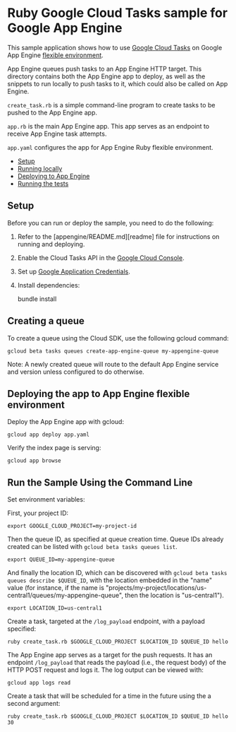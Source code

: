 # Ruby Google Cloud Tasks sample for Google App Engine

This sample application shows how to use [Google Cloud Tasks](https://cloud.google.com/cloud-tasks/)
on Google App Engine [flexible environment][appengine-flex].

App Engine queues push tasks to an App Engine HTTP target. This directory
contains both the App Engine app to deploy, as well as the snippets to run
locally to push tasks to it, which could also be called on App Engine.

`create_task.rb` is a simple command-line program to create tasks to be pushed to
the App Engine app.

`app.rb` is the main App Engine app. This app serves as an endpoint to
receive App Engine task attempts.

`app.yaml` configures the app for App Engine Ruby flexible
environment.

* [Setup](#setup)
* [Running locally](#running-locally)
* [Deploying to App Engine](#deploying-to-app-engine)
* [Running the tests](#running-the-tests)

## Setup

Before you can run or deploy the sample, you need to do the following:

1.  Refer to the [appengine/README.md][readme] file for instructions on
    running and deploying.
1.  Enable the Cloud Tasks API in the [Google Cloud Console](https://console.cloud.google.com/apis/api/tasks.googleapis.com).
1.  Set up [Google Application Credentials](https://cloud.google.com/docs/authentication/getting-started).
1.  Install dependencies:

    bundle install

## Creating a queue

To create a queue using the Cloud SDK, use the following gcloud command:

    gcloud beta tasks queues create-app-engine-queue my-appengine-queue

Note: A newly created queue will route to the default App Engine service and
version unless configured to do otherwise.

## Deploying the app to App Engine flexible environment

Deploy the App Engine app with gcloud:

    gcloud app deploy app.yaml

Verify the index page is serving:

    gcloud app browse

## Run the Sample Using the Command Line

Set environment variables:

First, your project ID:

```
export GOOGLE_CLOUD_PROJECT=my-project-id
```

Then the queue ID, as specified at queue creation time. Queue IDs already
created can be listed with `gcloud beta tasks queues list`.

```
export QUEUE_ID=my-appengine-queue
```

And finally the location ID, which can be discovered with
`gcloud beta tasks queues describe $QUEUE_ID`, with the location embedded in
the "name" value (for instance, if the name is
"projects/my-project/locations/us-central1/queues/my-appengine-queue", then the
location is "us-central1").

```
export LOCATION_ID=us-central1
```

Create a task, targeted at the `/log_payload` endpoint, with a payload specified:

```
ruby create_task.rb $GOOGLE_CLOUD_PROJECT $LOCATION_ID $QUEUE_ID hello
```

The App Engine app serves as a target for the push requests. It has an
endpoint `/log_payload` that reads the payload (i.e., the request body) of the
HTTP POST request and logs it. The log output can be viewed with:

    gcloud app logs read

Create a task that will be scheduled for a time in the future using the
a second argument:

```
ruby create_task.rb $GOOGLE_CLOUD_PROJECT $LOCATION_ID $QUEUE_ID hello 30
```

[appengine-flex]: https://cloud.google.com/appengine/docs/flexible/ruby
